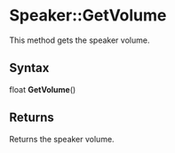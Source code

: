 # Speaker::GetVolume

This method gets the speaker volume.

## Syntax

float **GetVolume**()

## Returns

Returns the speaker volume.
